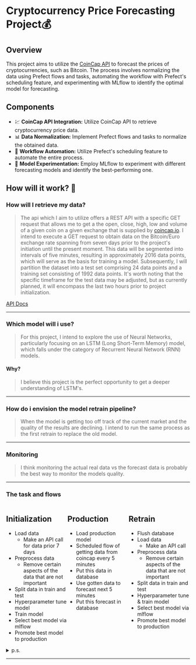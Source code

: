 # Cryptocurrency Price Forecasting Project💰

## Overview
This project aims to utilize the [CoinCap API](https://docs.coincap.io/) to forecast the prices of cryptocurrencies, such as Bitcoin. The process involves normalizing the data using Prefect flows and tasks, automating the workflow with Prefect's scheduling feature, and experimenting with MLflow to identify the optimal model for forecasting.

## Components
<ul>
  <li>💹 <strong>CoinCap API Integration:</strong> Utilize CoinCap API to retrieve cryptocurrency price data.</li>
  <li>📊 <strong>Data Normalization:</strong> Implement Prefect flows and tasks to normalize the obtained data.</li>
  <li>🔄 <strong>Workflow Automation:</strong> Utilize Prefect's scheduling feature to automate the entire process.</li>
  <li>🧪 <strong>Model Experimentation:</strong> Employ MLflow to experiment with different forecasting models and identify the best-performing one.</li>
</ul>

## How will it work? 🤔
### How will I retrieve my data?
> The api which I aim to utilize offers a REST API with a specific GET request that allows me to get a the open, close, high, low and volume of a given coin on a given exchange that is supplied by [coincap.io](https://coincap.io/). I intend to execute a GET request to obtain data on the Bitcoin/Euro exchange rate spanning from seven days prior to the project's initiation until the present moment. This data will be segmented into intervals of five minutes, resulting in approximately 2016 data points, which will serve as the basis for training a model. Subsequently, I will partition the dataset into a test set comprising 24 data points and a training set consisting of 1992 data points. It's worth noting that the specific timeframe for the test data may be adjusted, but as currently planned, it will encompass the last two hours prior to project initialization.

[API Docs](https://docs.coincap.io/#51da64d7-b83b-4fac-824f-3f06b6c8d944)

---
### Which model will i use?
> For this project, I intend to explore the use of Neural Networks, particularly focusing on an LSTM (Long Short-Term Memory) model, which falls under the category of Recurrent Neural Network (RNN) models. 

#### Why?
> I believe this project is the perfect opportunity to get a deeper understanding of LSTM's.
---
### How do i envision the model retrain pipeline?
> When the model is getting too off track of the current market and the quality of the results are declining. I intend to run the same process as the first retrain to replace the old model.
---
### Monitoring
> I think monitoring the actual real data vs the forecast data is probably the best way to monitor the models quality.  
---
### The task and flows
<div style="display: flex; justify-content: space-around;">

  <div style="flex-grow: 1;">
    <h2>Initialization</h2>
    <ul>
      <li>Load data
        <ul>
          <li>Make an API call for data prior 7 days</li>
        </ul>
      </li>
      <li>Preprocess data
        <ul>
          <li>Remove certain aspects of the data that are not important</li>
        </ul>
      </li>
      <li>Split data in train and test</li>
      <li>Hyperparameter tune model</li>
      <li>Train model</li>
      <li>Select best model via mlflow</li>
      <li>Promote best model to production</li>
    </ul>
  </div>

  <div style="flex-grow: 1;">
    <h2>Production</h2>
    <ul>
      <li>Load production model</li>
      <li>Scheduled flow of getting data from coincap every 5 minutes</li>
      <li>Put this data in database</li>
      <li>Use gotten data to forecast next 5 minutes</li>
      <li>Put this forecast in database</li>
    </ul>
  </div>

  <div style="flex-grow: 1;">
    <h2>Retrain</h2>
    <ul>
      <li>Flush database</li>
      <li>Load data
        <ul>
          <li>Make an API call</li>
        </ul>
      </li>
      <li>Preprocess data
        <ul>
          <li>Remove certain aspects of the data that are not important</li>
        </ul>
      </li>
      <li>Split data in train and test</li>
      <li>Hyperparameter tune & train model</li>
      <li>Select best model via mlflow</li>
      <li>Promote best model to production</li>
    </ul>
  </div>

</div>

<details>
  <summary>p.s.</summary>
  The actual flows & tasks may differ but this a good jumping off point.
</details>

------
